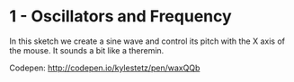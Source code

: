 # 1 - Oscillators and Frequency

In this sketch we create a sine wave and control its pitch with the X axis of the mouse. It sounds a bit like a theremin.

Codepen:
http://codepen.io/kylestetz/pen/waxQQb